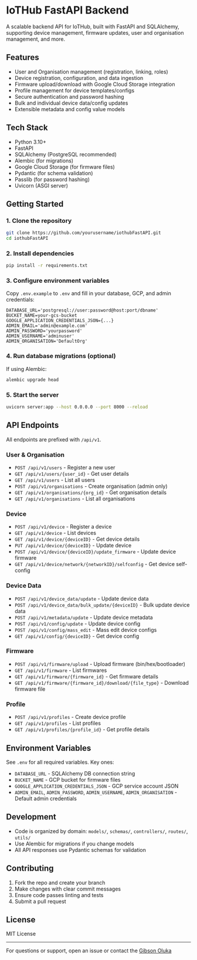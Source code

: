 # IoTHub FastAPI Backend

A scalable backend API for IoTHub, built with FastAPI and SQLAlchemy, supporting device management, firmware updates, user and organisation management, and more.

## Features

- User and Organisation management (registration, linking, roles)
- Device registration, configuration, and data ingestion
- Firmware upload/download with Google Cloud Storage integration
- Profile management for device templates/configs
- Secure authentication and password hashing
- Bulk and individual device data/config updates
- Extensible metadata and config value models

## Tech Stack

- Python 3.10+
- FastAPI
- SQLAlchemy (PostgreSQL recommended)
- Alembic (for migrations)
- Google Cloud Storage (for firmware files)
- Pydantic (for schema validation)
- Passlib (for password hashing)
- Uvicorn (ASGI server)

## Getting Started

### 1. Clone the repository

```bash
git clone https://github.com/yourusername/iothubFastAPI.git
cd iothubFastAPI
```

### 2. Install dependencies

```bash
pip install -r requirements.txt
```

### 3. Configure environment variables

Copy `.env.example` to `.env` and fill in your database, GCP, and admin credentials:

```env
DATABASE_URL='postgresql://user:password@host:port/dbname'
BUCKET_NAME=your-gcs-bucket
GOOGLE_APPLICATION_CREDENTIALS_JSON={...}
ADMIN_EMAIL='admin@example.com'
ADMIN_PASSWORD='yourpassword'
ADMIN_USERNAME='adminuser'
ADMIN_ORGANISATION='DefaultOrg'
```

### 4. Run database migrations (optional)

If using Alembic:

```bash
alembic upgrade head
```

### 5. Start the server

```bash
uvicorn server:app --host 0.0.0.0 --port 8000 --reload
```

## API Endpoints

All endpoints are prefixed with `/api/v1`.

### User & Organisation

- `POST /api/v1/users` - Register a new user
- `GET /api/v1/users/{user_id}` - Get user details
- `GET /api/v1/users` - List all users
- `POST /api/v1/organisations` - Create organisation (admin only)
- `GET /api/v1/organisations/{org_id}` - Get organisation details
- `GET /api/v1/organisations` - List all organisations

### Device

- `POST /api/v1/device` - Register a device
- `GET /api/v1/device` - List devices
- `GET /api/v1/device/{deviceID}` - Get device details
- `PUT /api/v1/device/{deviceID}` - Update device
- `POST /api/v1/device/{deviceID}/update_firmware` - Update device firmware
- `GET /api/v1/device/network/{networkID}/selfconfig` - Get device self-config

### Device Data

- `POST /api/v1/device_data/update` - Update device data
- `POST /api/v1/device_data/bulk_update/{deviceID}` - Bulk update device data
- `POST /api/v1/metadata/update` - Update device metadata
- `POST /api/v1/config/update` - Update device config
- `POST /api/v1/config/mass_edit` - Mass edit device configs
- `GET /api/v1/config/{deviceID}` - Get device config

### Firmware

- `POST /api/v1/firmware/upload` - Upload firmware (bin/hex/bootloader)
- `GET /api/v1/firmware` - List firmwares
- `GET /api/v1/firmware/{firmware_id}` - Get firmware details
- `GET /api/v1/firmware/{firmware_id}/download/{file_type}` - Download firmware file

### Profile

- `POST /api/v1/profiles` - Create device profile
- `GET /api/v1/profiles` - List profiles
- `GET /api/v1/profiles/{profile_id}` - Get profile details

## Environment Variables

See `.env` for all required variables. Key ones:

- `DATABASE_URL` - SQLAlchemy DB connection string
- `BUCKET_NAME` - GCP bucket for firmware files
- `GOOGLE_APPLICATION_CREDENTIALS_JSON` - GCP service account JSON
- `ADMIN_EMAIL`, `ADMIN_PASSWORD`, `ADMIN_USERNAME`, `ADMIN_ORGANISATION` - Default admin credentials

## Development

- Code is organized by domain: `models/`, `schemas/`, `controllers/`, `routes/`, `utils/`
- Use Alembic for migrations if you change models
- All API responses use Pydantic schemas for validation

## Contributing

1. Fork the repo and create your branch
2. Make changes with clear commit messages
3. Ensure code passes linting and tests
4. Submit a pull request

## License

MIT License

---

For questions or support, open an issue or contact the [Gibson Oluka](http://github.com/OlukaGibson)

